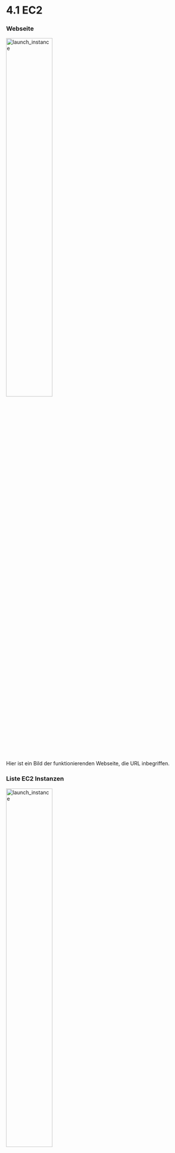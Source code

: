 # 4.1 EC2

### Webseite
<img width=50% height=50% alt="launch_instance" src="https://github.com/user-attachments/assets/61bfc8a3-9463-4d0d-94bb-a6a2c432c66e">

Hier ist ein Bild der funktionierenden Webseite, die URL inbegriffen. 

### Liste EC2 Instanzen
<img width=50% height=50% alt="launch_instance" src="https://github.com/user-attachments/assets/c21064e9-0199-403d-a937-fdc38a6e5963">

Auf diesem Bild sieht man die Web Server Instanz +  die Public IP. 

### Security Groups
<img width=50% height=50% alt="launch_instance" src="https://github.com/user-attachments/assets/05703e3b-cdce-46e3-8fc8-daa96baa2141">

Das ist ein Bild mit den Inbound Regeln. Man muss den Port 80 freischalten, damit jede IP Adresse auf diesen Port gelangen kann. Der Port 80 ist für HTTP Anfragen. Für HTTPS Anfragen wäre der Port 443 aktueller und sicherer. 

# 4.2 S3

### Liste der Buckets
PlaceholderListederBuckets

Hier sieht man die Liste der erstellten Buckets. 

### Statische Webseite
PlaceholderStaticWebsite

Hier die funktionierende statische Webseite.

### Objektliste
PlaceholderObjectsList

### Eigenschaften von "Static website hosting"
PlaceholderEigenschaften

Ein Bild mit den Eigenschaften von Static website hosting. 